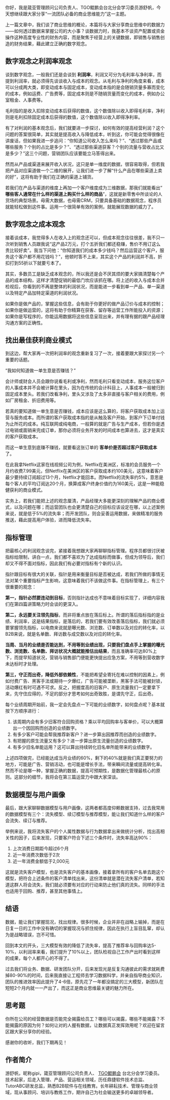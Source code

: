 你好，我是箴亚管理顾问公司负责人、TGO鲲鹏会台北分会学习委员游舒帆，今天想继续跟大家分享“一流团队必备的商业思维能力”这一主题。

上一篇文章中，我们谈了商业思维的概论，本篇将与大家分享商业思维中的数据力——如何透过数据来掌握公司的大小事？谈数据力时，我基本不谈资产配置或资金操作这种高度专业性的财务内容，而是聚焦于经营上的关键数据，即销售与销售创造的财务结果，藉此建立正确的数字观念。

## 数字观念之利润率观念

谈到数字观念，一般我们还是会谈到 **利润率**，利润又可分为毛利率与净利率，而提到利润率，就必须得先谈谈收入与成本的观念。从毛利与净利的角度来看，成本可以分成两大类，即变动成本与固定成本，变动成本指的是会随销货量多寡而变化的成本，例如运费、广告费等，固定成本则是不随销货量而变化的成本，例如办公室租金、人事费等。

毛利指的是收入扣除变动成本后获得的数值，这个数值除以收入即得毛利率，净利则是毛利扣除固定成本后获得的数值，这个数值除以收入即得净利率。

有了对利润的基本观念后，我们就要进一步探讨，如何有效的提高经营利润？这个问题的答案很简单，其实就是提高收入与降低成本，听到这，你可能会觉得很像在讲废话，但如果我进一步追问：“你知道公司收入怎么来吗？”、“透过那些产品或哪些服务？个别的占比是多少？”、“透过那些渠道获客？个别的流量与营收占比又是多少？”这三个问题，营销团队应该要能立马答得出来。

然而从产品或渠道来展开收入状况，这只是单一维度的数据，很容易取得，但若我把产品对应渠道做一个二维的展开，让我们进一步了解“什么产品在哪些渠道上卖的好”，这将有助于我们在正确的渠道上铺货。

若我们在产品与渠道的维度上再加一个客户维度成为三维数据，那我们就能看出“ **哪些客人通常在什么样的渠道上购买什么样的商品**”，这就是新零售中所谈论的人货场的典型场景。毋需大数据，也毋需CRM，只要具备基础的数据观念，程序员就能轻松做到这件事。运用一个很简单有效的案例，就能展现数据的威力了。

## 数字观念之成本观念

接着谈成本，我觉得多人在收入上的观念还可以，但成本观念往往很差，我不只一次听到销售人员跟我说“这产品2万元，打个五折我们都还稳赚，售价不用订这么贵比较好卖”。我当下问他：“你知道我们的成本多少钱吗？然后运营这个客户，服务这个客户都不用花钱吗？”，他顿时答不上来，其实这个产品的利润并不高，折扣打到55折以下就要亏本了。

其实，多数员工是缺乏成本观念的，所以我还是会不厌其烦的要大家搞清楚每个产品的成本结构，这样才清楚促销的最低门坎应该抓在哪。将上述的收入与成本合并检视后，你看到的不再是整体的利润状况，而是能进一步看到单一产品、单一渠道以及特定产品加特定渠道的利润状况。

如果你是做产品的，掌握这些信息，会有助于你更好的做产品订价与成本的控制；如果你是做运营的，这将有助于你精算在获客、留存等运营工作所能投入的资源；如果你是写程序的，你能运用数据将这些信息呈现出来，并有理有据的跟产品经理沟通方案的正确性。

## 找出最佳获利商业模式

到这边，帮大家再一次把利润率的观念重新复习了一次，接着要跟大家探讨另一个重要的话题。

“我如何知道做一单生意是否赚钱？”

会计师或财会人员会跟你说看毛利或净利，然而毛利只看变动成本，服务这位客户的人事成本并不会被计算在里头，因为在传统的会计科目上，人事成本一般被归到固定成本里头。若我们改看净利，里头又涉及了太多非直接与客户相关的费用，例如厂房租金、折旧费用等。

若真的要知道做一单生意是否赚钱，成本应该是这么算的，将客户获取成本加上运营与服务成本。而所谓的客户获取成本指的是从触及客户开始，到客户下订单付钱为止所花的成本。纯互联网或纯电商，一般算的就是广告与生产成本，但若你是透过电销或面销来完成订单，那你必须将业务开发的时间成本也算进去，这才是真实的客户获取成本。

而这一单生意到底赚不赚钱，就要看这张订单的 **客单价是否超过客户获取成本** 了。

在此我拿Netflix这家在线视频公司为例，Netflix在美洲区，标准的会员服务一个月约收费7.99美元，但Netflix在美洲区的客户获取成本约100美元，这意味着客户最少要持续订阅超过13个月，Netflix才能回本。而Netflix的流失率约5%，意思是每个客人的平均订阅达20个月，换算成客户终身价值约为160美元，这是一种能稳健获利的商业模式。

实务上，若我们能把上述的观念厘清，产品经理大多能更深刻的理解产品的商业模式，以及问题在哪；而运营团队也会更清楚自己的目标应该设定在哪，以上述案例来说，就是低于5%的流失率；而开发团队，则会妥善运用数据，来做精准的服务推送，藉此提高用户体验，进而降低流失率。

## 指标管理

把最核心的利润观念谈完，紧接着我想跟大家再聊聊指标管理。程序员都很讨厌被指标给限制，讲白一点，我们都不喜欢为了达成指标而做事，但成为领导后，我们却又不得不面对指标，因此我们有必要对指标有个新的认识。

指针跟目标有很大的关联，指针是用来衡量目标是否被达成，若我们所做的事情无法对某个重要指标产生影响，这意味着我们不该做这件事。在指标管理上，有三个很重要的观念：

**第一，指针必然要连动到目标**，否则指针达成也不意味着目标实现了，详细内容我们在第四篇讲策略力时会谈的更深入。

**第二，永远要关注领先指标**，而非将重点放在落后标上。所谓的落后指标指的是业绩、利润率，这是结果指标，是落后的，若我们要有效改善落后指标，我们就必须要掌握领先指标，以电商来说就是曝光数、浏览数、订单数以及对应的转化率，以B2B来说，就是名单数、拜访数与成交数以及对应的转化率。

**当周、当月的业绩是否能达到，不用等到业绩出现，只要我们盘点手上掌握的曝光数、浏览数、名单数、拜访状况大概就能推估出结果**，而且准确率可达80%上下，而提早知道状况，营销与销售部门便能更快提出应急方案，不用等到营收数字未达标时才处理。

**第三，守正而出奇，降低外部依赖性**，不能把希望全寄托在难以控制的因素上，例如付费广告、黑客手法或期待一夕爆红，广告可能被垄断，黑客手法可能被封锁，活动爆红有时可遇不可求。反之，把握度高的旧客户、原生流量我们一定要拿下来，先守住应得的，不足的部分才思考如何出奇致胜，是谓先守正，后出奇。

每个业绩周期开始前，我一定会先盘点一下可能的业绩数字，如何盘点呢？基本就按下方顺序进行：

1. 该周期内会有多少旧客符合回购资格？乘以平均回购率与客单价，可以大概算出一个因回购而创造的业绩数字。
2. 有多少客户可能会帮我推荐新客户？进一步算出因推荐而创造的业绩数字。
3. 有把握的原生流量又有多少？进一步算出原生流量创造的业绩数字。
4. 有多少旧名单能运用？这可以算出持续转化旧名单所能带来的业绩数字。

上述四项做完，已经能达成当月业绩的60%，剩下的40%就是我们真正要努力的地方，可能是广告、营销活动，也可能是增长手法，带来瞬间流量或提高转化率。然而不论是哪一种，掌握正确的数据，提高可预期性，是数据化管理最核心的原则。这部分的细节，我将会在第三篇运营力中跟大家深谈。

## 数据模型与用户画像

最后，跟大家聊聊数据模型与用户画像，这两者都高度仰赖数据支持，过去我常用的数据模型有三个：流失模型、续订模型与推荐模型，能让我们知道什么样的客户会流失、续订与推荐。

举例来说，我将流失客户的个人属性数据与行为数据拿出来做统计分析，找出高相关性的因子，后来发现，只要客户符合下述三个条件时，流失率高达90%：

1. 上次消费日期距今超过6个月
2. 近一年消费次数低于2次
3. 近一年消费金额低于2,000元

这就是流失客户模型，也是流失客户的基本画像，接着拿所有的客户名单去跑这个模型，把符合上述条件的客户清单找出来，这份清单就是潜在流失客户清单，若知道这群人将会流失，我们就必须要有对应的行动来防止他们真的流失。同样的手法也适用于回购、推荐，甚至其他事情上。

## 结语

数据，能让我们掌握现况，找出规律。很多时候，企业并非在战略上输掉，而是在日复一日的工作中没有确切的掌握现况与抓住规律，因此在执行上盲目乱窜，却认为是战略错误，岂不可惜。

回到本文的开头，三大模型有效的降低了流失率，提高了推荐率与回购率达5-10%，以利润率来看，我们提升了10%以上，团队检视自己工作产出时看到这样的成果，每个人都开心的不得了。

过去我们将业务、数据、研发团队分开，后来发现光是反复沟通彼此的需求就耗费掉80-90%的时间，后来我直接让工程师去学习数据科学，并亲自指导商业知识，团队的推进效率因此提升了4-6倍，原先花了一年都没搞定的三大模型，新团队在短短2个月内就一一产出了，而这正是商业思维最关键的魅力所在。

## 思考题

你所在公司的经营数据是否能完全揭露给员工？哪些可以揭露，哪些不能揭露？不能揭露的原因为何？如何让对的人握有数据，让数据真正发挥效用呢？欢迎在留言区跟大家分享你的经验。

感谢你的收听，我们下期再见！

## 作者简介

游舒帆，昵称gipi，箴亚管理顾问公司负责人、 [TGO鲲鹏会](https://tgo.geekbang.org) 台北分会学习委员。技术起家，后走入管理、产品、营运相关领域，历任鼎捷软件技术总监、TutorABC研发总监，熟悉B2B软件与在线教育。长年耕耘技术、管理与商业领域，现从事顾问、培训与教练工作，期许自己为社会输送更多的卓越领导者。